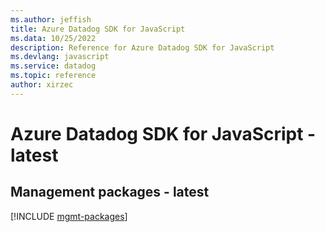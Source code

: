 ```yaml
---
ms.author: jeffish
title: Azure Datadog SDK for JavaScript
ms.data: 10/25/2022
description: Reference for Azure Datadog SDK for JavaScript
ms.devlang: javascript
ms.service: datadog
ms.topic: reference
author: xirzec
---
```

# Azure Datadog SDK for JavaScript - latest

## Management packages - latest
[!INCLUDE [mgmt-packages](datadog-mgmt-index.md)]
